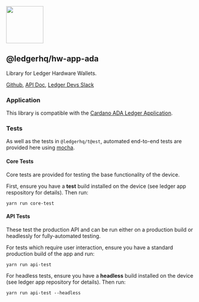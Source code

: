 <img src="https://user-images.githubusercontent.com/211411/34776833-6f1ef4da-f618-11e7-8b13-f0697901d6a8.png" height="100" />

## @ledgerhq/hw-app-ada

Library for Ledger Hardware Wallets.

[Github](https://github.com/LedgerHQ/ledgerjs/),
[API Doc](http://ledgerhq.github.io/ledgerjs/),
[Ledger Devs Slack](https://ledger-dev.slack.com/)

### Application

This library is compatible with the [Cardano ADA Ledger Application](https://github.com/HiddenField/ledger-cardano-app).

### Tests

As well as the tests in `@ledgerhq/t@est`, automated end-to-end tests are provided here using [mocha](https://mochajs.org/).

#### Core Tests

Core tests are provided for testing the base functionality of the device.

First, ensure you have a **test** build installed on the device (see ledger app respository for details). Then run:

```shell
yarn run core-test
```

#### API Tests

These test the production API and can be run either on a production build or headlessly for fully-automated testing.

For tests which require user interaction, ensure you have a standard production build of the app and run:

```shell
yarn run api-test
```

For headless tests, ensure you have a **headless** build installed on the device (see ledger app repository for details). Then run:

```shell
yarn run api-test --headless
```
